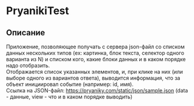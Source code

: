# PryanikiTest

## Описание

Приложение, позволяющее получать с сервера json-файл cо списком данных нескольких типов (ex: картинка, блок текста, селектор одного варианта из N) и списком кого, какие блоки данных и в каком порядке надо отобразить. <br/>
Отображается список указанных элементов, и, при клике на них (или выборе одного из вариантов ответа), выводится информация, что за объект инициировал событие (например: id, имя).<br/>
Ссылка на JSON-файл: https://pryaniky.com/static/json/sample.json (data - данные, view - что и в каком порядке выводить)
